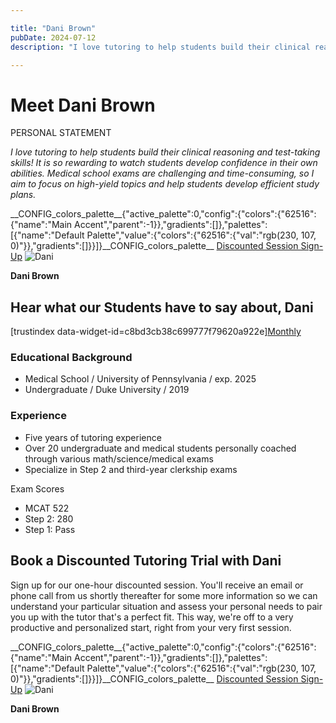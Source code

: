 ```yaml
---

title: "Dani Brown"
pubDate: 2024-07-12
description: "I love tutoring to help students build their clinical reasoning and testtaking skills! It is so rewarding to watch students develop confidence in their own"

---
```



# Meet Dani Brown

PERSONAL STATEMENT

_I love tutoring to help students build their clinical reasoning and test-taking skills! It is so rewarding to watch students develop confidence in their own abilities. Medical school exams are challenging and time-consuming, so I aim to focus on high-yield topics and help students develop efficient study plans._  

\_\_CONFIG\_colors\_palette\_\_{"active\_palette":0,"config":{"colors":{"62516":{"name":"Main Accent","parent":-1}},"gradients":\[\]},"palettes":\[{"name":"Default Palette","value":{"colors":{"62516":{"val":"rgb(230, 107, 0)"}},"gradients":\[\]}}\]}\_\_CONFIG\_colors\_palette\_\_ [Discounted Session Sign-Up](/purchase-discounted-session/) ![](https://i2xfwztd2ksbegse.public.blob.vercel-storage.com/wp/2024/07/Dani.webp "Dani")

**Dani Brown**

## Hear what our Students have to say about, Dani

\[trustindex data-widget-id=c8bd3cb38c699777f79620a922e\][Monthly](#)

### Educational Background

- Medical School / University of Pennsylvania / exp. 2025
- Undergraduate / Duke University / 2019

### Experience

- Five years of tutoring experience
- Over 20 undergraduate and medical students personally coached through various math/science/medical exams
- Specialize in Step 2 and third-year clerkship exams

Exam Scores

- MCAT 522
- Step 2: 280
- Step 1: Pass

## Book a Discounted Tutoring Trial with Dani

Sign up for our one-hour discounted session. You'll receive an email or phone call from us shortly thereafter for some more information so we can understand your particular situation and assess your personal needs to pair you up with the tutor that's a perfect fit. This way, we're off to a very productive and personalized start, right from your very first session.

\_\_CONFIG\_colors\_palette\_\_{"active\_palette":0,"config":{"colors":{"62516":{"name":"Main Accent","parent":-1}},"gradients":\[\]},"palettes":\[{"name":"Default Palette","value":{"colors":{"62516":{"val":"rgb(230, 107, 0)"}},"gradients":\[\]}}\]}\_\_CONFIG\_colors\_palette\_\_ [Discounted Session Sign-Up](/purchase-discounted-session/) ![](https://i2xfwztd2ksbegse.public.blob.vercel-storage.com/wp/2024/07/Dani.webp "Dani")

**Dani Brown**
